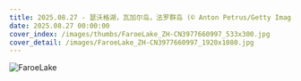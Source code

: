 ```yaml
---
title: 2025.08.27 - 瑟沃格湖，瓦加尔岛，法罗群岛 (© Anton Petrus/Getty Images)
date: 2025.08.27 00:00:00
cover_index: /images/thumbs/FaroeLake_ZH-CN3977660997_533x300.jpg
cover_detail: /images/FaroeLake_ZH-CN3977660997_1920x1080.jpg
---
```


![FaroeLake](/images/FaroeLake_ZH-CN3977660997_1920x1080.jpg)
